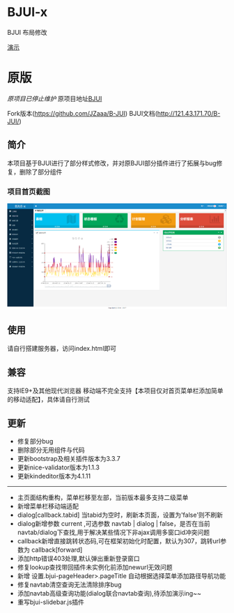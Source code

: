 # BJUI-x
BJUI 布局修改 

[演示](http://121.43.171.70/github/BJUI-x/)


# 原版
*原项目已停止维护* 
原项目地址[BJUI](http://b-jui.com/)

Fork版本(https://github.com/JZaaa/B-JUI)
BJUI文档(http://121.43.171.70/B-JUI/)


## 简介
本项目基于BJUI进行了部分样式修改，并对原BJUI部分插件进行了拓展与bug修复，删除了部分组件

### 项目首页截图

![首页截图](https://github.com/JZaaa/BJUI-x/blob/master/assets/img/index.png)

## 使用
请自行搭建服务器，访问index.html即可

## 兼容
支持IE9+及其他现代浏览器
移动端不完全支持【本项目仅对首页菜单栏添加简单的移动适配】，具体请自行测试


## 更新

- 修复部分bug
- 删除部分无用组件与代码
- 更新bootstrap及相关插件版本为3.3.7
- 更新nice-validator版本为1.1.3
- 更新kindeditor版本为4.1.11

***

- 主页面结构重构，菜单栏移至左部，当前版本最多支持二级菜单
- 新增菜单栏移动端适配
- dialog[callback.tabid] 当tabid为空时，刷新本页面，设置为'false'则不刷新
- dialog新增参数 current ,可选参数 navtab | dialog | false，是否在当前navtab/dialog下查找,用于解决某些情况下非ajax调用多窗口id冲突问题
- callback新增直接跳转状态码,可在框架初始化时配置，默认为307，跳转url参数为 callback[forward]
- 添加http错误403处理,默认弹出重新登录窗口
- 修复lookup查找带回插件未实例化前添加newurl无效问题
- 新增 设置.bjui-pageHeader>.pageTitle 自动根据选择菜单添加路径导航功能
- 修复navtab清空查询无法清除排序bug
- 添加navtab高级查询功能(dialog联合navtab查询),待添加演示ing~~
- 重写bjui-slidebar.js插件

